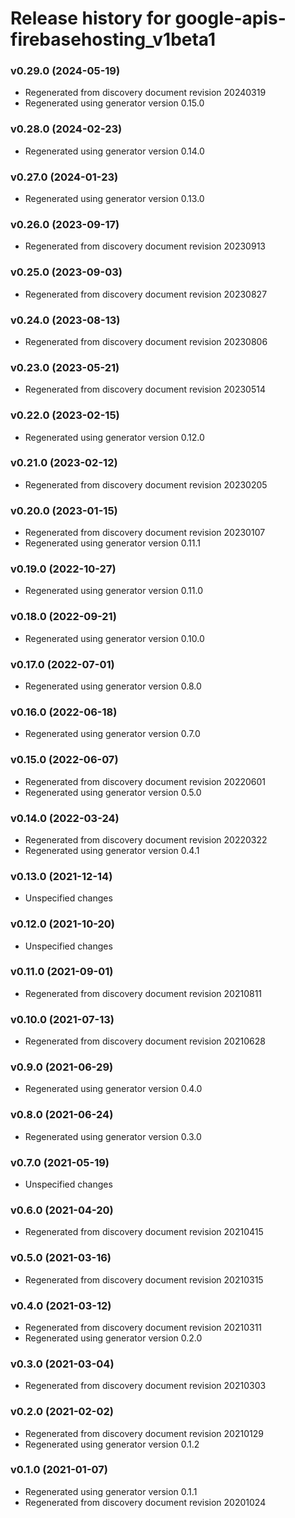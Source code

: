 # Release history for google-apis-firebasehosting_v1beta1

### v0.29.0 (2024-05-19)

* Regenerated from discovery document revision 20240319
* Regenerated using generator version 0.15.0

### v0.28.0 (2024-02-23)

* Regenerated using generator version 0.14.0

### v0.27.0 (2024-01-23)

* Regenerated using generator version 0.13.0

### v0.26.0 (2023-09-17)

* Regenerated from discovery document revision 20230913

### v0.25.0 (2023-09-03)

* Regenerated from discovery document revision 20230827

### v0.24.0 (2023-08-13)

* Regenerated from discovery document revision 20230806

### v0.23.0 (2023-05-21)

* Regenerated from discovery document revision 20230514

### v0.22.0 (2023-02-15)

* Regenerated using generator version 0.12.0

### v0.21.0 (2023-02-12)

* Regenerated from discovery document revision 20230205

### v0.20.0 (2023-01-15)

* Regenerated from discovery document revision 20230107
* Regenerated using generator version 0.11.1

### v0.19.0 (2022-10-27)

* Regenerated using generator version 0.11.0

### v0.18.0 (2022-09-21)

* Regenerated using generator version 0.10.0

### v0.17.0 (2022-07-01)

* Regenerated using generator version 0.8.0

### v0.16.0 (2022-06-18)

* Regenerated using generator version 0.7.0

### v0.15.0 (2022-06-07)

* Regenerated from discovery document revision 20220601
* Regenerated using generator version 0.5.0

### v0.14.0 (2022-03-24)

* Regenerated from discovery document revision 20220322
* Regenerated using generator version 0.4.1

### v0.13.0 (2021-12-14)

* Unspecified changes

### v0.12.0 (2021-10-20)

* Unspecified changes

### v0.11.0 (2021-09-01)

* Regenerated from discovery document revision 20210811

### v0.10.0 (2021-07-13)

* Regenerated from discovery document revision 20210628

### v0.9.0 (2021-06-29)

* Regenerated using generator version 0.4.0

### v0.8.0 (2021-06-24)

* Regenerated using generator version 0.3.0

### v0.7.0 (2021-05-19)

* Unspecified changes

### v0.6.0 (2021-04-20)

* Regenerated from discovery document revision 20210415

### v0.5.0 (2021-03-16)

* Regenerated from discovery document revision 20210315

### v0.4.0 (2021-03-12)

* Regenerated from discovery document revision 20210311
* Regenerated using generator version 0.2.0

### v0.3.0 (2021-03-04)

* Regenerated from discovery document revision 20210303

### v0.2.0 (2021-02-02)

* Regenerated from discovery document revision 20210129
* Regenerated using generator version 0.1.2

### v0.1.0 (2021-01-07)

* Regenerated using generator version 0.1.1
* Regenerated from discovery document revision 20201024

